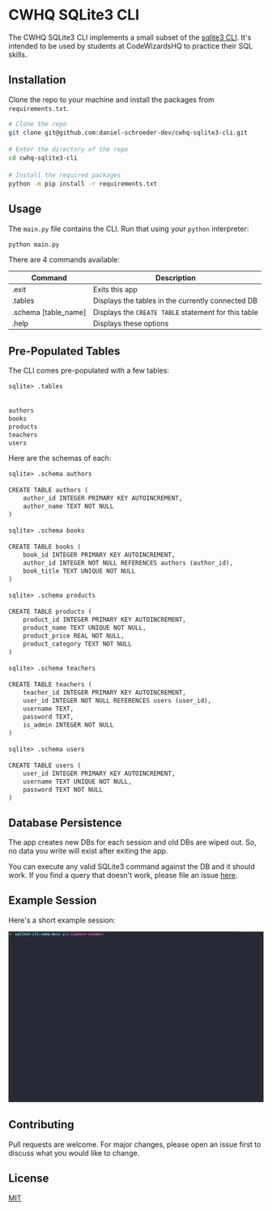 # CWHQ SQLite3 CLI

The CWHQ SQLite3 CLI implements a small subset of the [sqlite3 CLI](https://www.sqlite.org/cli.html). It's intended to be used by students at CodeWizardsHQ to practice their SQL skills.

## Installation

Clone the repo to your machine and install the packages from `requirements.txt`.

```bash
# Clone the repo
git clone git@github.com:daniel-schroeder-dev/cwhq-sqlite3-cli.git

# Enter the directory of the repo
cd cwhq-sqlite3-cli

# Install the required packages
python -m pip install -r requirements.txt
```

## Usage

The `main.py` file contains the CLI. Run that using your `python` interpreter:

```bash
python main.py
```

There are 4 commands available:


| Command              | Description                                          |
| -------------------- | ---------------------------------------------------- |
| .exit                | Exits this app                                       |
| .tables              | Displays the tables in the currently connected DB    |
| .schema [table_name] | Displays the `CREATE TABLE` statement for this table |
| .help                | Displays these options                               |

## Pre-Populated Tables

The CLI comes pre-populated with a few tables:

```text
sqlite> .tables


authors
books
products
teachers
users
```

Here are the schemas of each:

```text
sqlite> .schema authors

CREATE TABLE authors (
    author_id INTEGER PRIMARY KEY AUTOINCREMENT,
    author_name TEXT NOT NULL
)

sqlite> .schema books

CREATE TABLE books (
    book_id INTEGER PRIMARY KEY AUTOINCREMENT,
    author_id INTEGER NOT NULL REFERENCES authors (author_id),
    book_title TEXT UNIQUE NOT NULL
)

sqlite> .schema products

CREATE TABLE products (
    product_id INTEGER PRIMARY KEY AUTOINCREMENT,
    product_name TEXT UNIQUE NOT NULL,
    product_price REAL NOT NULL,
    product_category TEXT NOT NULL
)

sqlite> .schema teachers

CREATE TABLE teachers (
    teacher_id INTEGER PRIMARY KEY AUTOINCREMENT,
    user_id INTEGER NOT NULL REFERENCES users (user_id),
    username TEXT,
    password TEXT,
    is_admin INTEGER NOT NULL
)

sqlite> .schema users

CREATE TABLE users (
    user_id INTEGER PRIMARY KEY AUTOINCREMENT,
    username TEXT UNIQUE NOT NULL,
    password TEXT NOT NULL
)
```

## Database Persistence

The app creates new DBs for each session and old DBs are wiped out. So, no data you write will exist after exiting the app. 

You can execute any valid SQLite3 command against the DB and it should work. If you find a query that doesn't work, please file an issue [here](https://github.com/daniel-schroeder-dev/cwhq-sqlite3-cli/issues). 


## Example Session

Here's a short example session:

![Example sqlite3 CLI session](sqlite3-cli-example-session.gif)


## Contributing
Pull requests are welcome. For major changes, please open an issue first to discuss what you would like to change.

## License
[MIT](https://choosealicense.com/licenses/mit/)